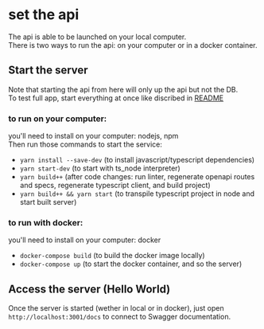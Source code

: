 # set the api

The api is able to be launched on your local computer.<br />
There is two ways to run the api: on your computer or in a docker container.

## Start the server

Note that starting the api from here will only up the api but not the DB.<br />
To test full app, start everything at once like discribed in [README](../README.md)

### to run on your computer:
you'll need to install on your computer: nodejs, npm<br />
Then run those commands to start the service:
* `yarn install --save-dev` (to install javascript/typescript dependencies)
* `yarn start-dev` (to start with ts_node interpreter)
* `yarn build++` (after code changes: run linter, regenerate openapi routes and specs, regenerate typescript client, and build project)
* `yarn build++ && yarn start` (to transpile typescript project in node and start built server)

### to run with docker:
you'll need to install on your computer: docker
* `docker-compose build` (to build the docker image locally)
* `docker-compose up` (to start the docker container, and so the server)

## Access the server (Hello World)

Once the server is started (wether in local or in docker), just open `http://localhost:3001/docs` to connect to Swagger documentation.
